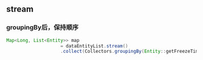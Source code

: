 ## stream

### groupingBy后，保持顺序

``` java
Map<Long, List<Entity>> map
                    = dataEntityList.stream()
                    .collect(Collectors.groupingBy(Entity::getFreezeTime, LinkedHashMap::new, Collectors.toList()));
```